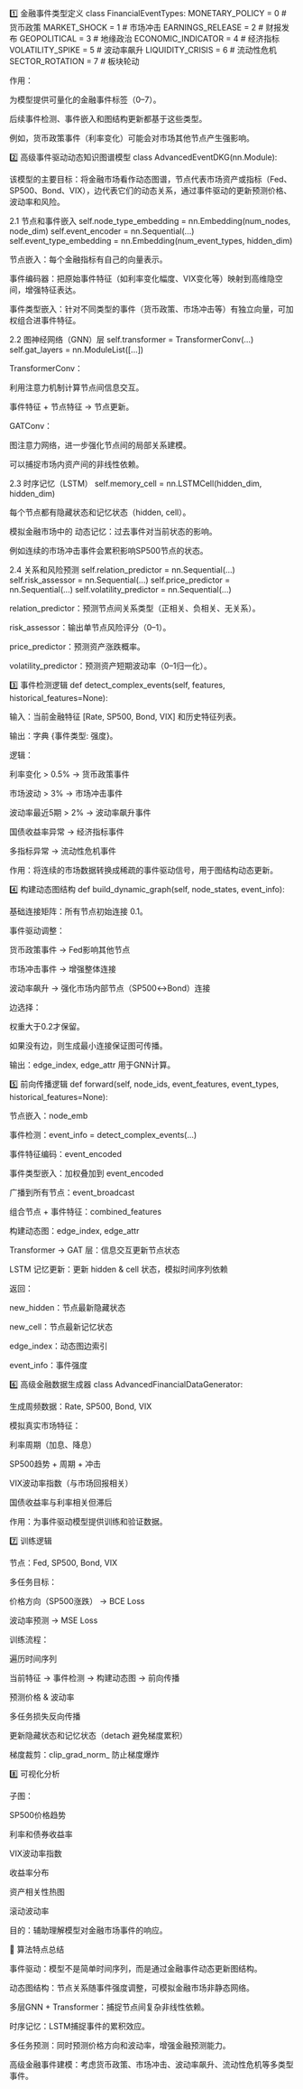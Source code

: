 1️⃣ 金融事件类型定义
class FinancialEventTypes:
    MONETARY_POLICY = 0      # 货币政策
    MARKET_SHOCK = 1         # 市场冲击
    EARNINGS_RELEASE = 2     # 财报发布
    GEOPOLITICAL = 3         # 地缘政治
    ECONOMIC_INDICATOR = 4   # 经济指标
    VOLATILITY_SPIKE = 5     # 波动率飙升
    LIQUIDITY_CRISIS = 6     # 流动性危机
    SECTOR_ROTATION = 7      # 板块轮动


作用：

为模型提供可量化的金融事件标签（0–7）。

后续事件检测、事件嵌入和图结构更新都基于这些类型。

例如，货币政策事件（利率变化）可能会对市场其他节点产生强影响。

2️⃣ 高级事件驱动动态知识图谱模型
class AdvancedEventDKG(nn.Module):


该模型的主要目标：将金融市场看作动态图谱，节点代表市场资产或指标（Fed、SP500、Bond、VIX），边代表它们的动态关系，通过事件驱动的更新预测价格、波动率和风险。

2.1 节点和事件嵌入
self.node_type_embedding = nn.Embedding(num_nodes, node_dim)
self.event_encoder = nn.Sequential(...)
self.event_type_embedding = nn.Embedding(num_event_types, hidden_dim)


节点嵌入：每个金融指标有自己的向量表示。

事件编码器：把原始事件特征（如利率变化幅度、VIX变化等）映射到高维隐空间，增强特征表达。

事件类型嵌入：针对不同类型的事件（货币政策、市场冲击等）有独立向量，可加权组合进事件特征。

2.2 图神经网络（GNN）层
self.transformer = TransformerConv(...)
self.gat_layers = nn.ModuleList([...])


TransformerConv：

利用注意力机制计算节点间信息交互。

事件特征 + 节点特征 → 节点更新。

GATConv：

图注意力网络，进一步强化节点间的局部关系建模。

可以捕捉市场内资产间的非线性依赖。

2.3 时序记忆（LSTM）
self.memory_cell = nn.LSTMCell(hidden_dim, hidden_dim)


每个节点都有隐藏状态和记忆状态（hidden, cell）。

模拟金融市场中的 动态记忆：过去事件对当前状态的影响。

例如连续的市场冲击事件会累积影响SP500节点的状态。

2.4 关系和风险预测
self.relation_predictor = nn.Sequential(...)
self.risk_assessor = nn.Sequential(...)
self.price_predictor = nn.Sequential(...)
self.volatility_predictor = nn.Sequential(...)


relation_predictor：预测节点间关系类型（正相关、负相关、无关系）。

risk_assessor：输出单节点风险评分（0–1）。

price_predictor：预测资产涨跌概率。

volatility_predictor：预测资产短期波动率（0–1归一化）。

3️⃣ 事件检测逻辑
def detect_complex_events(self, features, historical_features=None):


输入：当前金融特征 [Rate, SP500, Bond, VIX] 和历史特征列表。

输出：字典 {事件类型: 强度}。

逻辑：

利率变化 > 0.5% → 货币政策事件

市场波动 > 3% → 市场冲击事件

波动率最近5期 > 2% → 波动率飙升事件

国债收益率异常 → 经济指标事件

多指标异常 → 流动性危机事件

作用：将连续的市场数据转换成稀疏的事件驱动信号，用于图结构动态更新。

4️⃣ 构建动态图结构
def build_dynamic_graph(self, node_states, event_info):


基础连接矩阵：所有节点初始连接 0.1。

事件驱动调整：

货币政策事件 → Fed影响其他节点

市场冲击事件 → 增强整体连接

波动率飙升 → 强化市场内部节点（SP500↔Bond）连接

边选择：

权重大于0.2才保留。

如果没有边，则生成最小连接保证图可传播。

输出：edge_index, edge_attr 用于GNN计算。

5️⃣ 前向传播逻辑
def forward(self, node_ids, event_features, event_types, historical_features=None):


节点嵌入：node_emb

事件检测：event_info = detect_complex_events(...)

事件特征编码：event_encoded

事件类型嵌入：加权叠加到 event_encoded

广播到所有节点：event_broadcast

组合节点 + 事件特征：combined_features

构建动态图：edge_index, edge_attr

Transformer → GAT 层：信息交互更新节点状态

LSTM 记忆更新：更新 hidden & cell 状态，模拟时间序列依赖

返回：

new_hidden：节点最新隐藏状态

new_cell：节点最新记忆状态

edge_index：动态图边索引

event_info：事件强度

6️⃣ 高级金融数据生成器
class AdvancedFinancialDataGenerator:


生成周频数据：Rate, SP500, Bond, VIX

模拟真实市场特征：

利率周期（加息、降息）

SP500趋势 + 周期 + 冲击

VIX波动率指数（与市场回报相关）

国债收益率与利率相关但滞后

作用：为事件驱动模型提供训练和验证数据。

7️⃣ 训练逻辑

节点：Fed, SP500, Bond, VIX

多任务目标：

价格方向（SP500涨跌） → BCE Loss

波动率预测 → MSE Loss

训练流程：

遍历时间序列

当前特征 → 事件检测 → 构建动态图 → 前向传播

预测价格 & 波动率

多任务损失反向传播

更新隐藏状态和记忆状态（detach 避免梯度累积）

梯度裁剪：clip_grad_norm_ 防止梯度爆炸

8️⃣ 可视化分析

子图：

SP500价格趋势

利率和债券收益率

VIX波动率指数

收益率分布

资产相关性热图

滚动波动率

目的：辅助理解模型对金融市场事件的响应。

🔑 算法特点总结

事件驱动：模型不是简单时间序列，而是通过金融事件动态更新图结构。

动态图结构：节点关系随事件强度调整，可模拟金融市场非静态网络。

多层GNN + Transformer：捕捉节点间复杂非线性依赖。

时序记忆：LSTM捕捉事件的累积效应。

多任务预测：同时预测价格方向和波动率，增强金融预测能力。

高级金融事件建模：考虑货币政策、市场冲击、波动率飙升、流动性危机等多类型事件。
